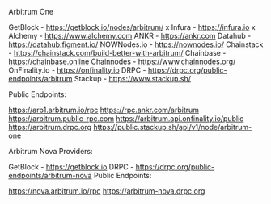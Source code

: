 Arbitrum One

GetBlock - https://getblock.io/nodes/arbitrum/
x Infura - https://infura.io
x Alchemy - https://www.alchemy.com
ANKR - https://ankr.com
Datahub - https://datahub.figment.io/
NOWNodes.io - https://nownodes.io/
Chainstack - https://chainstack.com/build-better-with-arbitrum/
Chainbase - https://chainbase.online
Chainnodes - https://www.chainnodes.org/
OnFinality.io - https://onfinality.io
DRPC - https://drpc.org/public-endpoints/arbitrum
Stackup - https://www.stackup.sh/

Public Endpoints:

https://arb1.arbitrum.io/rpc
https://rpc.ankr.com/arbitrum
https://arbitrum.public-rpc.com
https://arbitrum.api.onfinality.io/public
https://arbitrum.drpc.org
https://public.stackup.sh/api/v1/node/arbitrum-one

Arbitrum Nova
Providers:

GetBlock - https://getblock.io
DRPC - https://drpc.org/public-endpoints/arbitrum-nova
Public Endpoints:

https://nova.arbitrum.io/rpc
https://arbitrum-nova.drpc.org